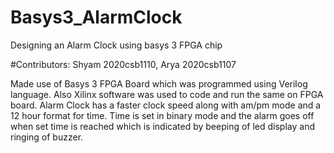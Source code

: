 # Basys3_AlarmClock
Designing an Alarm Clock using basys 3 FPGA chip

#Contributors: Shyam 2020csb1110, Arya 2020csb1107

Made use of Basys 3 FPGA Board which was programmed using Verilog language.
Also Xilinx software was used to code and run the same on FPGA board.
Alarm Clock has a faster clock speed along with am/pm mode and a 12 hour format for time.
Time is set in binary mode and the alarm goes off when set time is reached which is indicated by beeping of led display and ringing of buzzer.
